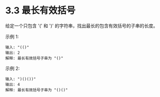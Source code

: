 # 3.3 最长有效括号

给定一个只包含 '(' 和 ')' 的字符串，找出最长的包含有效括号的子串的长度。

示例 1:
```
输入: "(()"
输出: 2
解释: 最长有效括号子串为 "()"
```
示例 2:
```
输入: ")()())"
输出: 4
解释: 最长有效括号子串为 "()()"
```
